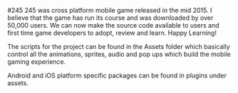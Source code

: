 #245
245 was cross platform mobile game released in the mid 2015. I believe that the game has run its course and was downloaded by over 50,000 users. We can now make the source code available to users and first time game developers to adopt, review and learn. Happy Learning!

The scripts for the project can be found in the Assets folder which basically control all the animations, sprites, audio and pop ups which build the mobile gaming experience.

Android and iOS platform specific packages can be found in plugins under assets.
